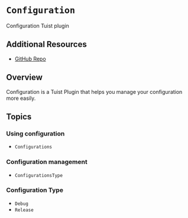 # ``Configuration``

Configuration Tuist plugin

## Additional Resources

- [GitHub Repo](https://github.com/jihoonahn/configuration)

## Overview

Configuration is a Tuist Plugin that helps you manage your configuration more easily.


## Topics

### Using configuration
- ``Configurations``

### Configuration management
- ``ConfigurationsType``

### Configuration Type
- ``Debug``
- ``Release``
